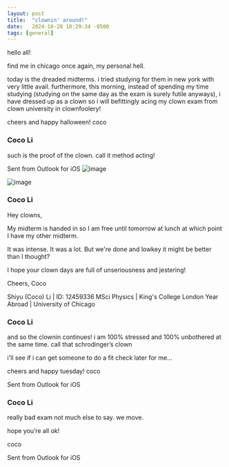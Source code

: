 ```yaml
---
layout: post
title:  "clownin' around!"
date:   2024-10-28 10:29:34 -0500
tags: [general]
---
```

hello all!

find me in chicago once again, my personal hell.

today is the dreaded midterms. i tried studying for them in new york with very
little avail. furthermore, this morning, instead of spending my time studying
(studying on the same day as the exam is surely futile anyways), i have
dressed up as a clown so i will befittingly acing my clown exam from clown
university in clownfoolery!

cheers and happy halloween!
coco

### Coco Li
such is the proof of the clown. call it method acting!

Sent from Outlook for iOS
![image](https://github.com/user-attachments/assets/dcceaf9d-de05-4c85-8ea2-d71a3b18b96a)

![image](https://github.com/user-attachments/assets/1a205ad6-e34b-41ce-b2bd-7aa9b990bc29)

### Coco Li
Hey clowns,

My midterm is handed in so I am free until tomorrow at lunch at which point I have my other midterm.

It was intense. It was a lot. But we're done and lowkey it might be better than I thought?

I hope your clown days are full of unseriousness and jestering!

Cheers,
Coco


Shiyu (Coco) Li | ID: 12459336
MSci Physics |  King's College London
Year Abroad | University of Chicago

### Coco Li
and so the clownin continues! i am 100% stressed and 100% unbothered at the same time. call that schrodinger’s clown

i'll see if i can get someone to do a fit check later for me...

cheers and happy tuesday!
coco

Sent from Outlook for iOS

### Coco Li
really bad exam not much else to say. we move. 

hope you’re all ok!

coco

Sent from Outlook for iOS
